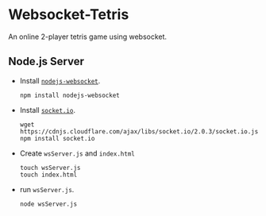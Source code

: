 # Websocket-Tetris
An online 2-player tetris game using websocket.

## Node.js Server

- Install [`nodejs-websocket`](https://github.com/sitegui/nodejs-websocket).

  ```shell
  npm install nodejs-websocket
  ```

- Install [`socket.io`](https://github.com/socketio/socket.io).

  ```shell
  wget https://cdnjs.cloudflare.com/ajax/libs/socket.io/2.0.3/socket.io.js
  npm install socket.io
  ```

- Create `wsServer.js` and `index.html`

  ```shell
  touch wsServer.js
  touch index.html
  ```

- run `wsServer.js`.

  ```shell
  node wsServer.js
  ```

  

